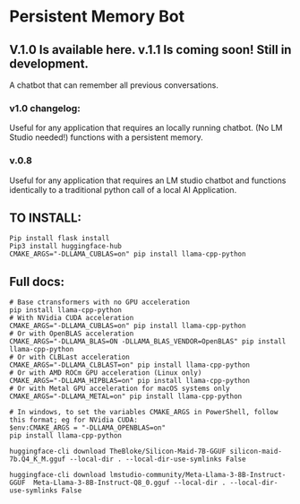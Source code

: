 # Persistent Memory Bot
## V.1.0 Is available here. v.1.1 Is coming soon! Still in development.
A chatbot that can remember all previous conversations.
### v1.0 changelog:
Useful for any application that requires an locally running chatbot. (No LM Studio needed!) functions
with a persistent memory.
### v.0.8
Useful for any application that requires an LM studio chatbot and functions identically to a traditional python call of a local AI Application.
## TO INSTALL:
```
Pip install flask install 
Pip3 install huggingface-hub
CMAKE_ARGS="-DLLAMA_CUBLAS=on" pip install llama-cpp-python

```
## Full docs:
```
# Base ctransformers with no GPU acceleration
pip install llama-cpp-python
# With NVidia CUDA acceleration
CMAKE_ARGS="-DLLAMA_CUBLAS=on" pip install llama-cpp-python
# Or with OpenBLAS acceleration
CMAKE_ARGS="-DLLAMA_BLAS=ON -DLLAMA_BLAS_VENDOR=OpenBLAS" pip install llama-cpp-python
# Or with CLBLast acceleration
CMAKE_ARGS="-DLLAMA_CLBLAST=on" pip install llama-cpp-python
# Or with AMD ROCm GPU acceleration (Linux only)
CMAKE_ARGS="-DLLAMA_HIPBLAS=on" pip install llama-cpp-python
# Or with Metal GPU acceleration for macOS systems only
CMAKE_ARGS="-DLLAMA_METAL=on" pip install llama-cpp-python

# In windows, to set the variables CMAKE_ARGS in PowerShell, follow this format; eg for NVidia CUDA:
$env:CMAKE_ARGS = "-DLLAMA_OPENBLAS=on"
pip install llama-cpp-python

huggingface-cli download TheBloke/Silicon-Maid-7B-GGUF silicon-maid-7b.Q4_K_M.gguf --local-dir . --local-dir-use-symlinks False

huggingface-cli download lmstudio-community/Meta-Llama-3-8B-Instruct-GGUF  Meta-Llama-3-8B-Instruct-Q8_0.gguf --local-dir . --local-dir-use-symlinks False


```
